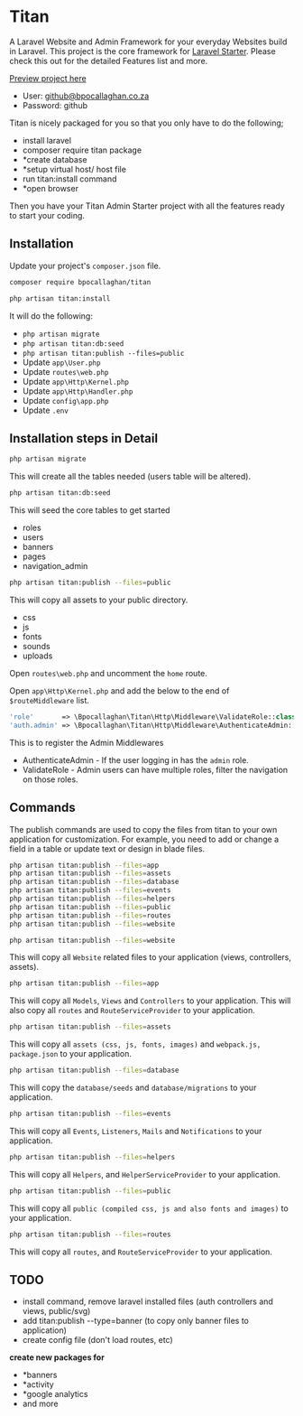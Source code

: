 # Titan

A Laravel Website and Admin Framework for your everyday Websites build in Laravel.
This project is the core framework for [Laravel Starter](https://github.com/bpocallaghan/laravel-admin-starter). Please check this out for the detailed Features list and more.

[Preview project here](http://bpocallaghan.co.za)
- User: github@bpocallaghan.co.za
- Password: github

Titan is nicely packaged for you so that you only have to do the following;
- install laravel
- composer require titan package
- *create database
- *setup virtual host/ host file
- run titan:install command
- *open browser

Then you have your Titan Admin Starter project with all the features ready to start your coding.
 
## Installation
Update your project's `composer.json` file.

```bash
composer require bpocallaghan/titan
```

```bash
php artisan titan:install
```
It will do the following:
 - `php artisan migrate`
 - `php artisan titan:db:seed`
 - `php artisan titan:publish --files=public`
 - Update `app\User.php`
 - Update `routes\web.php`
 - Update `app\Http\Kernel.php`
 - Update `app\Http\Handler.php`
 - Update `config\app.php`
 - Update `.env`

## Installation steps in Detail
```bash
php artisan migrate
```
This will create all the tables needed (users table will be altered).

```bash
php artisan titan:db:seed
```
This will seed the core tables to get started
 - roles
 - users
 - banners
 - pages
 - navigation_admin
 
```bash
php artisan titan:publish --files=public
```
This will copy all assets to your public directory.
 - css
 - js
 - fonts
 - sounds
 - uploads

Open `routes\web.php` and uncomment the `home` route.

Open `app\Http\Kernel.php` and add the below to the end of `$routeMiddleware` list.
```php
'role'       => \Bpocallaghan\Titan\Http\Middleware\ValidateRole::class,
'auth.admin' => \Bpocallaghan\Titan\Http\Middleware\AuthenticateAdmin::class,
```
This is to register the Admin Middlewares 
- AuthenticateAdmin - If the user logging in has the `admin` role.
- ValidateRole - Admin users can have multiple roles, filter the navigation on those roles.

## Commands
The publish commands are used to copy the files from titan to your own application for customization.
For example, you need to add or change a field in a table or update text or design in blade files.
 
```bash
php artisan titan:publish --files=app
php artisan titan:publish --files=assets
php artisan titan:publish --files=database
php artisan titan:publish --files=events
php artisan titan:publish --files=helpers
php artisan titan:publish --files=public
php artisan titan:publish --files=routes
php artisan titan:publish --files=website
```

```bash
php artisan titan:publish --files=website
```
This will copy all `Website` related files to your application (views, controllers, assets).

```bash
php artisan titan:publish --files=app
```
This will copy all `Models`, `Views` and `Controllers` to your application.
This will also copy all `routes` and `RouteServiceProvider` to your application.

```bash
php artisan titan:publish --files=assets
```
This will copy all `assets (css, js, fonts, images)` and `webpack.js, package.json` to your application.

```bash
php artisan titan:publish --files=database
```
This will copy the `database/seeds` and `database/migrations` to your application.

```bash
php artisan titan:publish --files=events
```
This will copy all `Events`, `Listeners`, `Mails` and `Notifications` to your application.

```bash
php artisan titan:publish --files=helpers
```
This will copy all `Helpers`, and `HelperServiceProvider` to your application. 

```bash
php artisan titan:publish --files=public
```
This will copy all `public (compiled css, js and also fonts and images)` to your application.

```bash
php artisan titan:publish --files=routes
```
This will copy all `routes`, and `RouteServiceProvider` to your application.

## TODO
- install command, remove laravel installed files (auth controllers and views, public/svg)
- add titan:publish --type=banner (to copy only banner files to application)
- create config file (don't load routes, etc)

**create new packages for**
- *banners
- *activity
- *google analytics
- and more
